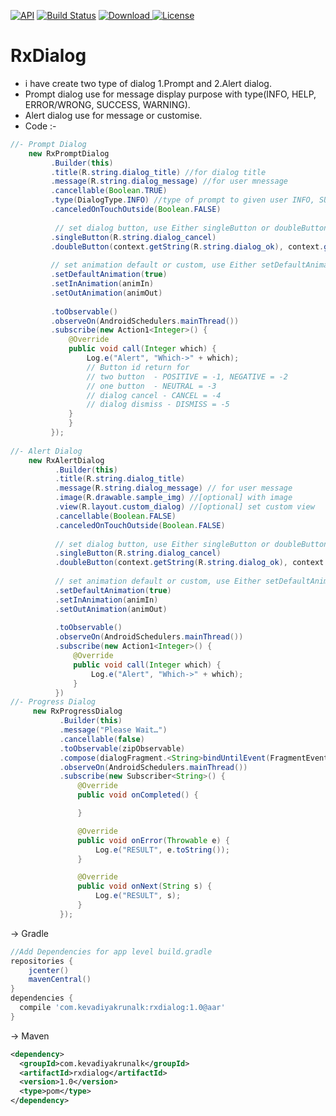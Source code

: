 [![API](https://img.shields.io/badge/API-16%2B-red.svg?style=flat)](https://android-arsenal.com/api?level=16)
[![Build Status](https://travis-ci.org/wupdigital/android-maven-publish.svg?branch=master)](https://github.com/Krunal-Kevadiya/RxDialog)
[ ![Download](https://api.bintray.com/packages/kevadiyakrunalk/MyFramework/rxdialog/images/download.svg) ](https://bintray.com/kevadiyakrunalk/MyFramework/rxdialog/_latestVersion) 
[![License](https://img.shields.io/badge/License-Apache%202.0-orange.svg)](https://opensource.org/licenses/Apache-2.0)

# RxDialog

* i have create two type of dialog 1.Prompt and 2.Alert dialog.
* Prompt dialog use for message display purpose with type(INFO, HELP, ERROR/WRONG, SUCCESS, WARNING).
* Alert dialog use for message or customise.
* Code :-

```java
//- Prompt Dialog
    new RxPromptDialog
         .Builder(this)
         .title(R.string.dialog_title) //for dialog title 
         .message(R.string.dialog_message) //for user mnessage
         .cancellable(Boolean.TRUE)
         .type(DialogType.INFO) //type of prompt to given user INFO, SUCCESS, WRONG/FAIL, HELP etc.
         .canceledOnTouchOutside(Boolean.FALSE)
         
          // set dialog button, use Either singleButton or doubleButton
         .singleButton(R.string.dialog_cancel)
         .doubleButton(context.getString(R.string.dialog_ok), context.getString(R.string.dialog_cancel))
         
         // set animation default or custom, use Either setDefaultAnimation or setInAnimation & setOutAnimation
         .setDefaultAnimation(true)
         .setInAnimation(animIn)
         .setOutAnimation(animOut)
         
         .toObservable()
         .observeOn(AndroidSchedulers.mainThread())
         .subscribe(new Action1<Integer>() {
             @Override
             public void call(Integer which) {
                 Log.e("Alert", "Which->" + which); 
                 // Button id return for 
                 // two button  - POSITIVE = -1, NEGATIVE = -2
                 // one button  - NEUTRAL = -3
                 // dialog cancel - CANCEL = -4
                 // dialog dismiss - DISMISS = -5
             }
             }
         });
         
//- Alert Dialog
    new RxAlertDialog
          .Builder(this)
          .title(R.string.dialog_title)
          .message(R.string.dialog_message) // for user message
          .image(R.drawable.sample_img) //[optional] with image
          .view(R.layout.custom_dialog) //[optional] set custom view 
          .cancellable(Boolean.FALSE)
          .canceledOnTouchOutside(Boolean.FALSE)
          
          // set dialog button, use Either singleButton or doubleButton
          .singleButton(R.string.dialog_cancel)
          .doubleButton(context.getString(R.string.dialog_ok), context.getString(R.string.dialog_cancel))
          
          // set animation default or custom, use Either setDefaultAnimation or setInAnimation & setOutAnimation
          .setDefaultAnimation(true)
          .setInAnimation(animIn)
          .setOutAnimation(animOut)
         
          .toObservable()
          .observeOn(AndroidSchedulers.mainThread())
          .subscribe(new Action1<Integer>() {
              @Override
              public void call(Integer which) {
                  Log.e("Alert", "Which->" + which);
              }
          })          
//- Progress Dialog 
     new RxProgressDialog
           .Builder(this)
           .message("Please Wait…")
           .cancellable(false)
           .toObservable(zipObservable)
           .compose(dialogFragment.<String>bindUntilEvent(FragmentEvent.PAUSE)) //[optional] for bind progress in activity or fragment life cycle.
           .observeOn(AndroidSchedulers.mainThread())
           .subscribe(new Subscriber<String>() {
               @Override
               public void onCompleted() {

               }

               @Override
               public void onError(Throwable e) {
                   Log.e("RESULT", e.toString());
               }

               @Override
               public void onNext(String s) {
                   Log.e("RESULT", s);
               }
           });
```

-> Gradle
```groovy
//Add Dependencies for app level build.gradle
repositories {
    jcenter()
    mavenCentral()
}
dependencies {
  compile 'com.kevadiyakrunalk:rxdialog:1.0@aar'
}
```
-> Maven
```xml
<dependency>
  <groupId>com.kevadiyakrunalk</groupId>
  <artifactId>rxdialog</artifactId>
  <version>1.0</version>
  <type>pom</type>
</dependency>
```
